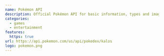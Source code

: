```yaml
---
name: Pokémon API
description: Official Pokémon API for basic information, types and images!
categories:
  - games
  - entertainment
features:
  https: true
url: https://api.pokemon.com/us/api/pokedex/kalos
logo: pokemon.png
---
```


